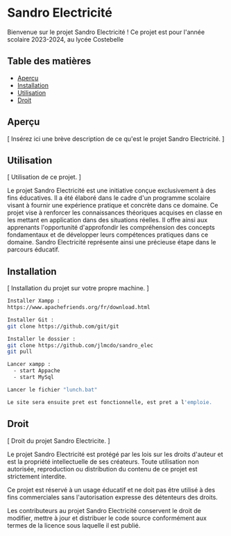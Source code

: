 # Sandro Electricité

Bienvenue sur le projet Sandro Electricité ! Ce projet est pour l'année scolaire 2023-2024, au lycée Costebelle 

## Table des matières

- [Aperçu](#aperçu)
- [Installation](#installation)
- [Utilisation](#utilisation)
- [Droit](#licence)

## Aperçu

[ Insérez ici une brève description de ce qu'est le projet Sandro Electricité. ]

## Utilisation

[ Utilisation de ce projet. ]

Le projet Sandro Electricité est une initiative conçue exclusivement à des fins éducatives. Il a été élaboré dans le cadre d'un programme scolaire visant à fournir une expérience pratique et concrète dans ce domaine. Ce projet vise à renforcer les connaissances théoriques acquises en classe en les mettant en application dans des situations réelles. Il offre ainsi aux apprenants l'opportunité d'approfondir les compréhension des concepts fondamentaux et de développer leurs compétences pratiques dans ce domaine. Sandro Electricité représente ainsi une précieuse étape dans le parcours éducatif.

## Installation

[ Installation du projet sur votre propre machine. ]

```bash
Installer Xampp :
https://www.apachefriends.org/fr/download.html

Installer Git :
git clone https://github.com/git/git

Installer le dossier :
git clone https://github.com/jlmcdo/sandro_elec
git pull

Lancer xampp :
  - start Appache 
  - start MySql

Lancer le fichier "lunch.bat"

Le site sera ensuite pret est fonctionnelle, est pret a l'emploie.
```

## Droit

[ Droit du projet Sandro Electricite. ]

Le projet Sandro Electricité est protégé par les lois sur les droits d'auteur et est la propriété intellectuelle de ses créateurs. Toute utilisation non autorisée, reproduction ou distribution du contenu de ce projet est strictement interdite.

Ce projet est réservé à un usage éducatif et ne doit pas être utilisé à des fins commerciales sans l'autorisation expresse des détenteurs des droits.

Les contributeurs au projet Sandro Electricité conservent le droit de modifier, mettre à jour et distribuer le code source conformément aux termes de la licence sous laquelle il est publié.




